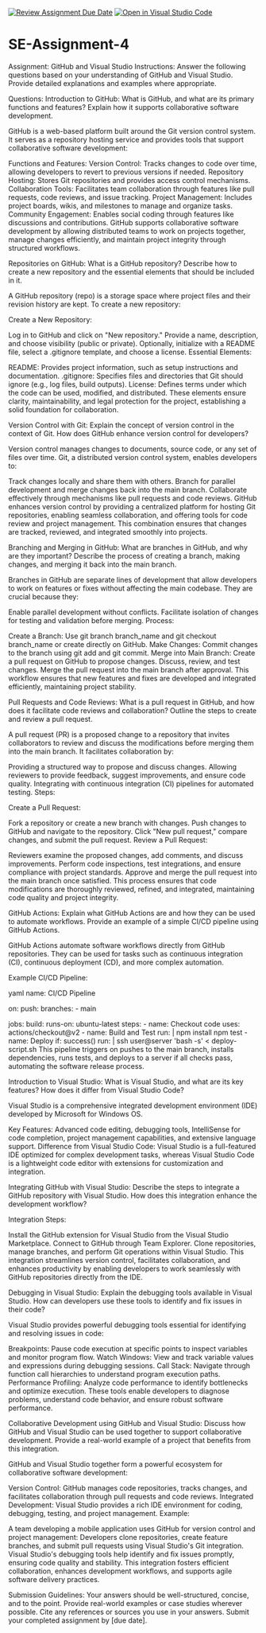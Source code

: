 [![Review Assignment Due Date](https://classroom.github.com/assets/deadline-readme-button-22041afd0340ce965d47ae6ef1cefeee28c7c493a6346c4f15d667ab976d596c.svg)](https://classroom.github.com/a/GvXCZgfk)
[![Open in Visual Studio Code](https://classroom.github.com/assets/open-in-vscode-2e0aaae1b6195c2367325f4f02e2d04e9abb55f0b24a779b69b11b9e10269abc.svg)](https://classroom.github.com/online_ide?assignment_repo_id=15312525&assignment_repo_type=AssignmentRepo)
# SE-Assignment-4
Assignment: GitHub and Visual Studio
Instructions:
Answer the following questions based on your understanding of GitHub and Visual Studio. Provide detailed explanations and examples where appropriate.

Questions:
Introduction to GitHub:
What is GitHub, and what are its primary functions and features? Explain how it supports collaborative software development.

GitHub is a web-based platform built around the Git version control system. It serves as a repository hosting service and provides tools that support collaborative software development:

Functions and Features:
Version Control: Tracks changes to code over time, allowing developers to revert to previous versions if needed.
Repository Hosting: Stores Git repositories and provides access control mechanisms.
Collaboration Tools: Facilitates team collaboration through features like pull requests, code reviews, and issue tracking.
Project Management: Includes project boards, wikis, and milestones to manage and organize tasks.
Community Engagement: Enables social coding through features like discussions and contributions.
GitHub supports collaborative software development by allowing distributed teams to work on projects together, manage changes efficiently, and maintain project integrity through structured workflows.

Repositories on GitHub:
What is a GitHub repository? Describe how to create a new repository and the essential elements that should be included in it.

A GitHub repository (repo) is a storage space where project files and their revision history are kept. To create a new repository:

Create a New Repository:

Log in to GitHub and click on "New repository."
Provide a name, description, and choose visibility (public or private).
Optionally, initialize with a README file, select a .gitignore template, and choose a license.
Essential Elements:

README: Provides project information, such as setup instructions and documentation.
.gitignore: Specifies files and directories that Git should ignore (e.g., log files, build outputs).
License: Defines terms under which the code can be used, modified, and distributed.
These elements ensure clarity, maintainability, and legal protection for the project, establishing a solid foundation for collaboration.

Version Control with Git:
Explain the concept of version control in the context of Git. How does GitHub enhance version control for developers?

Version control manages changes to documents, source code, or any set of files over time. Git, a distributed version control system, enables developers to:

Track changes locally and share them with others.
Branch for parallel development and merge changes back into the main branch.
Collaborate effectively through mechanisms like pull requests and code reviews.
GitHub enhances version control by providing a centralized platform for hosting Git repositories, enabling seamless collaboration, and offering tools for code review and project management. This combination ensures that changes are tracked, reviewed, and integrated smoothly into projects.

Branching and Merging in GitHub:
What are branches in GitHub, and why are they important? Describe the process of creating a branch, making changes, and merging it back into the main branch.

Branches in GitHub are separate lines of development that allow developers to work on features or fixes without affecting the main codebase. They are crucial because they:

Enable parallel development without conflicts.
Facilitate isolation of changes for testing and validation before merging.
Process:

Create a Branch:
Use git branch branch_name and git checkout branch_name or create directly on GitHub.
Make Changes:
Commit changes to the branch using git add and git commit.
Merge into Main Branch:
Create a pull request on GitHub to propose changes.
Discuss, review, and test changes.
Merge the pull request into the main branch after approval.
This workflow ensures that new features and fixes are developed and integrated efficiently, maintaining project stability.

Pull Requests and Code Reviews:
What is a pull request in GitHub, and how does it facilitate code reviews and collaboration? Outline the steps to create and review a pull request.

A pull request (PR) is a proposed change to a repository that invites collaborators to review and discuss the modifications before merging them into the main branch. It facilitates collaboration by:

Providing a structured way to propose and discuss changes.
Allowing reviewers to provide feedback, suggest improvements, and ensure code quality.
Integrating with continuous integration (CI) pipelines for automated testing.
Steps:

Create a Pull Request:

Fork a repository or create a new branch with changes.
Push changes to GitHub and navigate to the repository.
Click "New pull request," compare changes, and submit the pull request.
Review a Pull Request:

Reviewers examine the proposed changes, add comments, and discuss improvements.
Perform code inspections, test integrations, and ensure compliance with project standards.
Approve and merge the pull request into the main branch once satisfied.
This process ensures that code modifications are thoroughly reviewed, refined, and integrated, maintaining code quality and project integrity.

GitHub Actions:
Explain what GitHub Actions are and how they can be used to automate workflows. Provide an example of a simple CI/CD pipeline using GitHub Actions.

GitHub Actions automate software workflows directly from GitHub repositories. They can be used for tasks such as continuous integration (CI), continuous deployment (CD), and more complex automation.

Example CI/CD Pipeline:

yaml
name: CI/CD Pipeline

on:
  push:
    branches:
      - main

jobs:
  build:
    runs-on: ubuntu-latest
    steps:
      - name: Checkout code
        uses: actions/checkout@v2
      - name: Build and Test
        run: |
          npm install
          npm test
      - name: Deploy
        if: success()
        run: |
          ssh user@server 'bash -s' < deploy-script.sh
This pipeline triggers on pushes to the main branch, installs dependencies, runs tests, and deploys to a server if all checks pass, automating the software release process.

Introduction to Visual Studio:
What is Visual Studio, and what are its key features? How does it differ from Visual Studio Code?

Visual Studio is a comprehensive integrated development environment (IDE) developed by Microsoft for Windows OS.

Key Features: Advanced code editing, debugging tools, IntelliSense for code completion, project management capabilities, and extensive language support.
Difference from Visual Studio Code: Visual Studio is a full-featured IDE optimized for complex development tasks, whereas Visual Studio Code is a lightweight code editor with extensions for customization and integration.

Integrating GitHub with Visual Studio:
Describe the steps to integrate a GitHub repository with Visual Studio. How does this integration enhance the development workflow?

Integration Steps:

Install the GitHub extension for Visual Studio from the Visual Studio Marketplace.
Connect to GitHub through Team Explorer.
Clone repositories, manage branches, and perform Git operations within Visual Studio.
This integration streamlines version control, facilitates collaboration, and enhances productivity by enabling developers to work seamlessly with GitHub repositories directly from the IDE.

Debugging in Visual Studio:
Explain the debugging tools available in Visual Studio. How can developers use these tools to identify and fix issues in their code?

Visual Studio provides powerful debugging tools essential for identifying and resolving issues in code:

Breakpoints: Pause code execution at specific points to inspect variables and monitor program flow.
Watch Windows: View and track variable values and expressions during debugging sessions.
Call Stack: Navigate through function call hierarchies to understand program execution paths.
Performance Profiling: Analyze code performance to identify bottlenecks and optimize execution.
These tools enable developers to diagnose problems, understand code behavior, and ensure robust software performance.

Collaborative Development using GitHub and Visual Studio:
Discuss how GitHub and Visual Studio can be used together to support collaborative development. Provide a real-world example of a project that benefits from this integration.

GitHub and Visual Studio together form a powerful ecosystem for collaborative software development:

Version Control: GitHub manages code repositories, tracks changes, and facilitates collaboration through pull requests and code reviews.
Integrated Development: Visual Studio provides a rich IDE environment for coding, debugging, testing, and project management.
Example:

A team developing a mobile application uses GitHub for version control and project management:
Developers clone repositories, create feature branches, and submit pull requests using Visual Studio's Git integration.
Visual Studio's debugging tools help identify and fix issues promptly, ensuring code quality and stability.
This integration fosters efficient collaboration, enhances development workflows, and supports agile software delivery practices.



Submission Guidelines:
Your answers should be well-structured, concise, and to the point.
Provide real-world examples or case studies wherever possible.
Cite any references or sources you use in your answers.
Submit your completed assignment by [due date].
